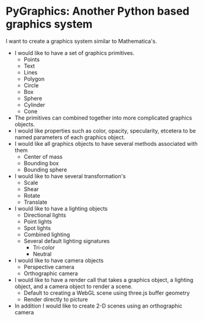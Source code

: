 PyGraphics: Another Python based graphics system
================================================

I want to create a graphics system similar to Mathematica's. 
+ I would like to have a set of graphics primitives.
    - Points
    - Text
    - Lines
    - Polygon
    - Circle
    - Box
    - Sphere
    - Cylinder
    - Cone
+ The primitives can combined together into more complicated graphics objects. 
+ I would like properties such as color, opacity, specularity, etcetera to be named parameters of each graphics object. 
+ I would like all graphics objects to have several methods associated with them
    - Center of mass
    - Bounding box
    - Bounding sphere
+ I would like to have several transformation's
    - Scale
    - Shear
    - Rotate
    - Translate
+ I would like to have a lighting objects
    - Directional lights
    - Point lights
    - Spot lights
    - Combined lighting 
    - Several default lighting signatures
        * Tri-color
        * Neutral
+ I would like to have camera objects
    - Perspective camera
    - Orthographic camera
+ I would like to have a render call that takes a graphics object, a lighting object, and a camera object to render a scene.
    - Default to creating a WebGL scene using three.js buffer geometry
    - Render directly to picture
+ In addition I would like to create 2-D scenes using an orthographic camera